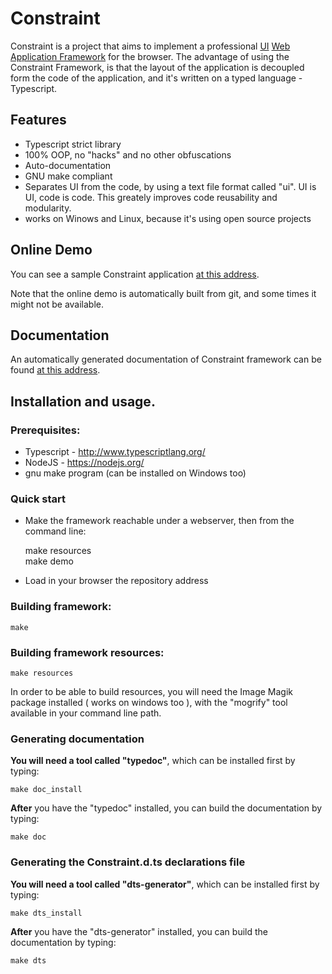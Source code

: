 # Constraint

Constraint is a project that aims to implement a professional [UI](https://en.wikipedia.org/wiki/User_interface) 
[Web Application Framework](https://en.wikipedia.org/wiki/Web_application_framework) for the browser.
The advantage of using the Constraint Framework, is that the layout of the application is 
decoupled form the code of the application, and it's written on a typed language - Typescript.


## Features
* Typescript strict library
* 100% OOP, no "hacks" and no other obfuscations
* Auto-documentation
* GNU make compliant
* Separates UI from the code, by using a text file format called "ui". UI is UI, code is code. This greately improves code reusability and modularity.
* works on Winows and Linux, because it's using open source projects

## Online Demo

You can see a sample Constraint application [at this address](http://www.browserfs.com/Constraint/index.html "Constraint Demo").

Note that the online demo is automatically built from git, and some times it might not be available.

## Documentation

An automatically generated documentation of Constraint framework can be found [at this address](http://www.browserfs.com/constraint/ "Constraint Documentation").

## Installation and usage.

### Prerequisites:
* Typescript - http://www.typescriptlang.org/
* NodeJS - https://nodejs.org/
* gnu make program (can be installed on Windows too)

### Quick start

* Make the framework reachable under a webserver, then from the command line:


    make resources  
    make demo


* Load in your browser the repository address

### Building framework:
    
    make

### Building framework resources:
    
    make resources

In order to be able to build resources, you will need the Image Magik package installed ( works on windows too ), with the "mogrify" tool available in your command line path.

### Generating documentation

**You will need a tool called "typedoc"**, which can be installed first by typing:
    
    make doc_install

**After** you have the "typedoc" installed, you can build the documentation by typing:
    
    make doc

### Generating the Constraint.d.ts declarations file

**You will need a tool called "dts-generator"**, which can be installed first by typing:
    
    make dts_install

**After** you have the "dts-generator" installed, you can build the documentation by typing:
    
    make dts

